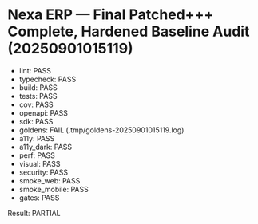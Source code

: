# Nexa ERP — Final Patched+++ Complete, Hardened Baseline Audit (20250901015119)
- lint: PASS
- typecheck: PASS
- build: PASS
- tests: PASS
- cov: PASS
- openapi: PASS
- sdk: PASS
- goldens: FAIL (.tmp/goldens-20250901015119.log)
- a11y: PASS
- a11y_dark: PASS
- perf: PASS
- visual: PASS
- security: PASS
- smoke_web: PASS
- smoke_mobile: PASS
- gates: PASS

Result: PARTIAL
